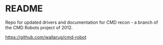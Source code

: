# README #

Repo for updated drivers and documentation for CMD recon - a branch of the CMD Robots project of 2012.

https://github.com/wallarug/cmd-robot

